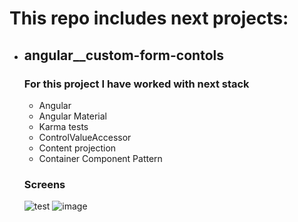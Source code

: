 # This repo includes next projects:

 - ## angular__custom-form-contols
    ### For this project I have worked with next stack
      - Angular
      - Angular Material
      - Karma tests
      - ControlValueAccessor
      - Content projection
      - Container Component Pattern
      ### Screens
      ![test](https://user-images.githubusercontent.com/16898811/183872920-04d353a1-b2cf-48f8-a99f-f9d3b7379c28.png) ![image](https://user-images.githubusercontent.com/16898811/183873105-3719bbfa-458e-435b-88c5-b90f11afc1d7.png)
      
      
